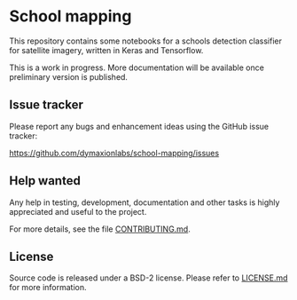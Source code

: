 # School mapping

This repository contains some notebooks for a schools detection classifier for
satellite imagery, written in Keras and Tensorflow.

This is a work in progress. More documentation will be available once
preliminary version is published.


## Issue tracker

Please report any bugs and enhancement ideas using the GitHub issue tracker:

  https://github.com/dymaxionlabs/school-mapping/issues


## Help wanted

Any help in testing, development, documentation and other tasks is highly
appreciated and useful to the project.

For more details, see the file [CONTRIBUTING.md](CONTRIBUTING.md).


## License

Source code is released under a BSD-2 license.  Please refer to
[LICENSE.md](LICENSE.md) for more information.

